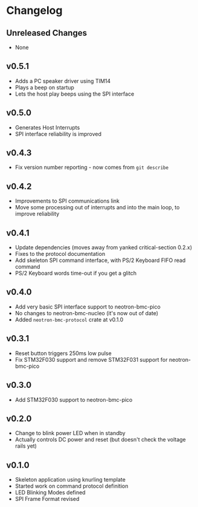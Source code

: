 # Changelog

## Unreleased Changes

* None

## v0.5.1

* Adds a PC speaker driver using TIM14
* Plays a beep on startup
* Lets the host play beeps using the SPI interface

## v0.5.0

* Generates Host Interrupts
* SPI interface reliability is improved

## v0.4.3

* Fix version number reporting - now comes from `git describe`

## v0.4.2

* Improvements to SPI communications link
* Move some processing out of interrupts and into the main loop, to improve reliability

## v0.4.1

* Update dependencies (moves away from yanked critical-section 0.2.x)
* Fixes to the protocol documentation
* Add skeleton SPI command interface, with PS/2 Keyboard FIFO read command
* PS/2 Keyboard words time-out if you get a glitch

## v0.4.0

* Add very basic SPI interface support to neotron-bmc-pico
* No changes to neotron-bmc-nucleo (it's now out of date)
* Added `neotron-bmc-protocol` crate at v0.1.0

## v0.3.1
* Reset button triggers 250ms low pulse
* Fix STM32F030 support and remove STM32F031 support for neotron-bmc-pico

## v0.3.0
* Add STM32F030 support to neotron-bmc-pico

## v0.2.0
* Change to blink power LED when in standby
* Actually controls DC power and reset (but doesn't check the voltage rails yet)

## v0.1.0
* Skeleton application using knurling template
* Started work on command protocol definition
* LED Blinking Modes defined
* SPI Frame Format revised
